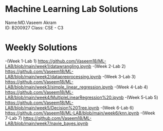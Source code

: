 # Machine Learning Lab Solutions

Name:MD.Vaseem Akram  
ID: B200927
Class: CSE - C3


# Weekly Solutions

-(Week 1-Lab 1) https://github.com/Vaseem18/ML-LAB/blob/main/week1/datawrangling.ipynb
-(Week 2-Lab 2) https://github.com/Vaseem18/ML-LAB/blob/main/week2/datapreprocessing.ipynb
-(Week 3-Lab 3) https://github.com/Vaseem18/ML-LAB/blob/main/week3/simple_linear_regression.ipynb
-(Week 4-Lab 4) https://github.com/Vaseem18/ML-LAB/blob/main/week4/MultipleLinearRegression%20.ipynb
-(Week 5-Lab 5) https://github.com/Vaseem18/ML-LAB/blob/main/week5/Decision%20Tree.ipynb
-(Week 6-Lab 6) https://github.com/Vaseem18/ML-LAB/blob/main/week6/knn.ipynb
-(Week 7-Lab 7) https://github.com/Vaseem18/ML-LAB/blob/main/week7/navie_bayes.ipynb
